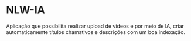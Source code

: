 # NLW-IA
 Aplicação que possibilita realizar upload de videos e por meio de IA, criar automaticamente títulos chamativos e descrições com um boa indexação.
